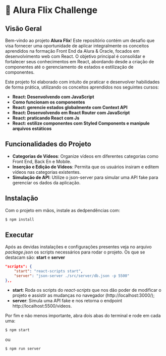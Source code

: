 # 🚀 Alura Flix Challenge

## Visão Geral

Bem-vindo ao projeto **Alura Flix**! Este repositório contém um desafio que visa fornecer uma oportunidade de aplicar integralmente os conceitos aprendidos na formação Front End da Alura & Oracle, focados em desenvolvimento web com React. O objetivo principal é consolidar e fortalecer seus conhecimentos em React, abordando desde a criação de componentes até o gerenciamento de estados e estilização de componentes.

Este projeto foi elaborado com intuito de praticar e desenvolver habilidades de forma prática, utilizando os conceitos aprendidos nos seguintes cursos:

- **React: Desenvolvendo com JavaScript**
- **Como funcionam os componentes**
- **React: gerencie estados globalmente com Context API**
- **React: Desenvolvendo em React Router com JavaScript**
- **React: praticando React com Js**
- **React: estilize componentes com Styled Components e manipule arquivos estáticos**

## Funcionalidades do Projeto

- **Categorias de Vídeos**: Organize vídeos em diferentes categorias como Front End, Back En e Mobile.
- **Inserção e Edição de Vídeos**: Permita que os usuários insiram e editem vídeos nas categorias existentes.
- **Simulação de API**: Utilize o json-server para simular uma API fake para gerenciar os dados da aplicação.

## Instalação

Com o projeto em mãos, instale as dedpendências com:

```bash
$ npm install
```

## Executar

Após as devidas instalações e configurações presentes veja no arquivo _package.json_ os scripts necessários para rodar o projeto. Os que se destacam são: **start** e **server**

```json
"scripts": {
    "start": "react-scripts start",
    "server": "json-server ./src/server/db.json -p 5500"
},,
```

- **start**: Roda os scripts do _react-scripts_ que nos dão poder de modificar o projeto e assistir as mudanças no navegador (http://localhost:3000/);
- **server**: Simula uma API fake e nos retorna o endpoint http://localhost:5500/videos.

Por fim e não menos importante, abra dois abas do terminal e rode em cada uma:

```bash
$ npm start
```

ou

```bash
$ npm run server
```
